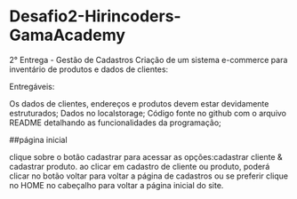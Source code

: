 # Desafio2-Hirincoders-GamaAcademy

2° Entrega - Gestão de Cadastros
Criação de um sistema e-commerce para inventário de produtos e dados de clientes:

Entregáveis:

Os dados de clientes, endereços e produtos devem estar devidamente estruturados;
Dados no localstorage;
Código fonte no github com o arquivo README detalhando as funcionalidades da programação;

##página inicial

clique sobre o botão cadastrar para acessar as opções:cadastrar cliente & cadastrar produto.
ao clicar em cadastro de cliente ou produto, poderá clicar no botão voltar para voltar a página de cadastros 
ou se preferir clique no HOME no cabeçalho para voltar a página inicial do site.
